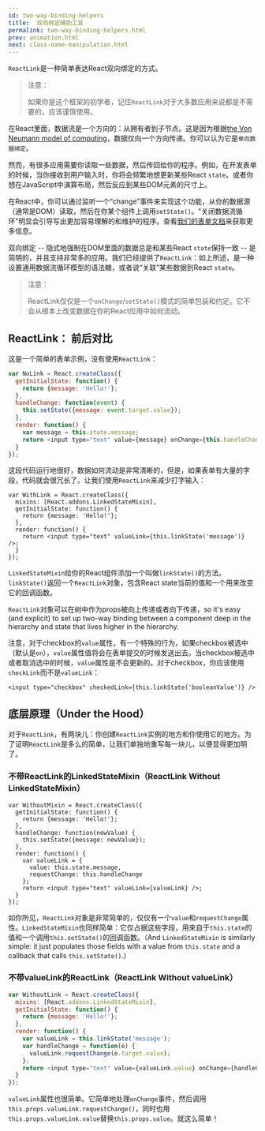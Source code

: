 ```yaml
---
id: two-way-binding-helpers
title:  双向绑定辅助工具
permalink: two-way-binding-helpers.html
prev: animation.html
next: class-name-manipulation.html
---
```


`ReactLink`是一种简单表达React双向绑定的方式。

> 注意：
>
> 如果你是这个框架的初学者，记住`ReactLink`对于大多数应用来说都是不需要的，应该谨慎使用。

在React里面，数据流是一个方向的：从拥有者到子节点。这是因为根据[the Von Neumann model of computing](http://en.wikipedia.org/wiki/Von_Neumann_architecture)，数据仅向一个方向传递。你可以认为它是`单向数据绑定`。

然而，有很多应用需要你读取一些数据，然后传回给你的程序。例如，在开发表单的时候，当你接收到用户输入时，你将会频繁地想更新某些React `state`。或者你想在JavaScript中演算布局，然后反应到某些DOM元素的尺寸上。

在React中，你可以通过监听一个“change”事件来实现这个功能，从你的数据源（通常是DOM）读取，然后在你某个组件上调用`setState()`。"关闭数据流循环"明显会引导写出更加容易理解的和维护的程序。查看[我们的表单文档](/react/docs/forms.html)来获取更多信息。

双向绑定 -- 隐式地强制在DOM里面的数据总是和某些React `state`保持一致 -- 是简明的，并且支持非常多的应用。我们已经提供了`ReactLink`：如上所述，是一种设置通用数据流循环模型的语法糖，或者说“关联”某些数据到React `state`。

> 注意：
>
> ReactLink仅仅是一个`onChange`/`setState()`模式的简单包装和约定。它不会从根本上改变数据在你的React应用中如何流动。

## ReactLink： 前后对比

这是一个简单的表单示例，没有使用`ReactLink`：

```javascript
var NoLink = React.createClass({
  getInitialState: function() {
    return {message: 'Hello!'};
  },
  handleChange: function(event) {
    this.setState({message: event.target.value});
  },
  render: function() {
    var message = this.state.message;
    return <input type="text" value={message} onChange={this.handleChange} />;
  }
});
```

这段代码运行地很好，数据如何流动是非常清晰的，但是，如果表单有大量的字段，代码就会很冗长了。让我们使用`ReactLink`来减少打字输入：

```javascript{2,7}
var WithLink = React.createClass({
  mixins: [React.addons.LinkedStateMixin],
  getInitialState: function() {
    return {message: 'Hello!'};
  },
  render: function() {
    return <input type="text" valueLink={this.linkState('message')} />;
  }
});
```

`LinkedStateMixin`给你的React组件添加一个叫做`linkState()`的方法。`linkState()`返回一个`ReactLink`对象，包含React state当前的值和一个用来改变它的回调函数。

`ReactLink`对象可以在树中作为props被向上传递或者向下传递，so it's easy (and explicit) to set up two-way binding between a component deep in the hierarchy and state that lives higher in the hierarchy.

注意，对于checkbox的`value`属性，有一个特殊的行为，如果checkbox被选中（默认是`on`），`value`属性值将会在表单提交的时候发送出去。当checkbox被选中或者取消选中的时候，`value`属性是不会更新的。对于checkbox，你应该使用`checkLink`而不是`valueLink`：

```
<input type="checkbox" checkedLink={this.linkState('booleanValue')} />
```


## 底层原理（Under the Hood）

对于`ReactLink`，有两块儿：你创建`ReactLink`实例的地方和你使用它的地方。为了证明`ReactLink`是多么的简单，让我们单独地重写每一块儿，以便显得更加明了。

### 不带ReactLink的LinkedStateMixin（ReactLink Without LinkedStateMixin）

```javascript{5-7,9-12}
var WithoutMixin = React.createClass({
  getInitialState: function() {
    return {message: 'Hello!'};
  },
  handleChange: function(newValue) {
    this.setState({message: newValue});
  },
  render: function() {
    var valueLink = {
      value: this.state.message,
      requestChange: this.handleChange
    };
    return <input type="text" valueLink={valueLink} />;
  }
});
```

如你所见，`ReactLink`对象是非常简单的，仅仅有一个`value`和`requestChange`属性。`LinkedStateMixin`也同样简单：它仅占据这些字段，用来自于`this.state`的值和一个调用`this.setState()`的回调函数。（And `LinkedStateMixin` is similarly simple: it just populates those fields with a value from `this.state` and a callback that calls `this.setState()`.）

### 不带valueLink的ReactLink（ReactLink Without valueLink）

```javascript
var WithoutLink = React.createClass({
  mixins: [React.addons.LinkedStateMixin],
  getInitialState: function() {
    return {message: 'Hello!'};
  },
  render: function() {
    var valueLink = this.linkState('message');
    var handleChange = function(e) {
      valueLink.requestChange(e.target.value);
    };
    return <input type="text" value={valueLink.value} onChange={handleChange} />;
  }
});
```

`valueLink`属性也很简单。它简单地处理`onChange`事件，然后调用`this.props.valueLink.requestChange()`，同时也用`this.props.valueLink.value`替换`this.props.value`。就这么简单！
